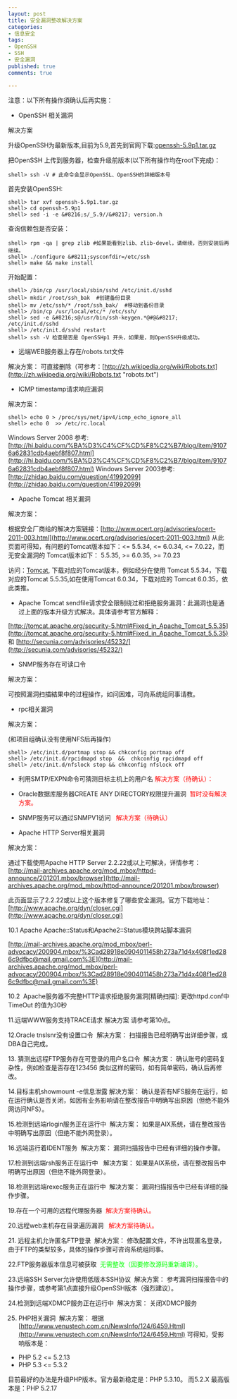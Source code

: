 ```yaml
---
layout: post
title: 安全漏洞整改解决方案
categories:
- 信息安全
tags:
- OpenSSH
- SSH
- 安全漏洞
published: true
comments: true

---
```


注意：以下所有操作須确认后再实施：

* OpenSSH 相关漏洞  

解决方案

升级OpenSSH为最新版本,目前为5.9,首先到官网下载:[openssh-5.9p1.tar.gz](http://www.openssh.com/portable.html#http)

把OpenSSH 上传到服务器，检查升级前版本(以下所有操作均在root下完成)：

```u
shell> ssh -V # 此命令会显示OpenSSL、OpenSSH的詳細版本号
```

首先安装OpenSSH:

```
shell> tar xvf openssh-5.9p1.tar.gz
shell> cd openssh-5.9p1
shell> sed -i -e &#8216;s/_5.9//&#8217; version.h
```

查询信赖包是否安装：

```
shell> rpm -qa | grep zlib #如果能看到zlib、zlib-devel，请继续，否则安装后再继续。
shell> ./configure &#8211;sysconfdir=/etc/ssh
shell> make && make install
```

开始配置：

```
shell> /bin/cp /usr/local/sbin/sshd /etc/init.d/sshd
shell> mkdir /root/ssh_bak  #创建备份目录
shell> mv /etc/ssh/* /root/ssh_bak/  #移动到备份目录
shell> /bin/cp /usr/local/etc/* /etc/ssh/
shell> sed -e &#8216;s@/usr/bin/ssh-keygen.*@#@&#8217; /etc/init.d/sshd
shell> /etc/init.d/sshd restart
shell> ssh -V 检查是否是 OpenSSHp1 开头，如果是，则OpenSSH升级成功。
```

*  远端WEB服务器上存在/robots.txt文件 
  
解决方案： 可直接删除（可参考：[http://zh.wikipedia.org/wiki/Robots.txt](http://zh.wikipedia.org/wiki/Robots.txt "robots.txt")

* ICMP timestamp请求响应漏洞 
 
解决方案：

```
shell> echo 0 > /proc/sys/net/ipv4/icmp_echo_ignore_all
shell> echo 0  >> /etc/rc.local
```

Windows Server 2008 参考: [http://hi.baidu.com/%BA%D3%C4%CF%CD%F8%C2%B7/blog/item/91076a62831cdb4aebf8f807.html](http://hi.baidu.com/%BA%D3%C4%CF%CD%F8%C2%B7/blog/item/91076a62831cdb4aebf8f807.html)
Windows Server 2003参考: [http://zhidao.baidu.com/question/41992099](http://zhidao.baidu.com/question/41992099)

* Apache Tomcat 相关漏洞 

解决方案：

根据安全厂商给的解决方案链接：[http://www.ocert.org/advisories/ocert-2011-003.html](http://www.ocert.org/advisories/ocert-2011-003.html) 从此页面可得知，有问题的Tomcat版本如下：<= 5.5.34, <= 6.0.34, <= 7.0.22，而无安全漏洞的 Tomcat版本如下： 5.5.35, >= 6.0.35, >= 7.0.23

访问：[Tomcat](http://tomcat.apache.org/index.html "Apache Tomcat"), 下载对应的Tomcat版本，例如经分在使用 Tomcat 5.5.34，下载对应的Tomcat 5.5.35,如在使用Tomcat 6.0.34，下载对应的 Tomcat 6.0.35，依此类推。

* Apache Tomcat sendfile请求安全限制绕过和拒绝服务漏洞：此漏洞也是通过上面的版本升级方式解决。具体请参考官方解释：
 
[http://tomcat.apache.org/security-5.html#Fixed_in_Apache_Tomcat_5.5.35](http://tomcat.apache.org/security-5.html#Fixed_in_Apache_Tomcat_5.5.35) 和 [http://secunia.com/advisories/45232/](http://secunia.com/advisories/45232/)

<!-- more -->


* SNMP服务存在可读口令

解决方案：

可按照漏洞扫描結果中的过程操作，如问困难，可向系统组同事请教。

* rpc相关漏洞 


解决方案：

(和项目组确认没有使用NFS后再操作)

```
shell> /etc/init.d/portmap stop && chkconfig portmap off
shell> /etc/init.d/rpcidmapd stop  &&  chkconfig rpcidmapd off
shell> /etc/init.d/nfslock stop && chkconfig nfslock off
```

* 利用SMTP/EXPN命令可猜测目标主机上的用户名 <span style="color: #ff0000;">解决方案（待确认）：

* Oracle数据库服务器CREATE ANY DIRECTORY权限提升漏洞  <span style="color: #ff0000;">暂时没有解决方案。

* SNMP服务可以通过SNMPV1访问  <span style="color: #ff0000;"> 解决方案（待确认）

* Apache HTTP Server相关漏洞 

解决方案：

通过下载使用Apache HTTP Server 2.2.22或以上可解决，详情参考：[http://mail-archives.apache.org/mod_mbox/httpd-announce/201201.mbox/browser](http://mail-archives.apache.org/mod_mbox/httpd-announce/201201.mbox/browser)

此页面显示了2.2.22或以上这个版本修复了哪些安全漏洞。官方下载地址：[http://www.apache.org/dyn/closer.cgi](http://www.apache.org/dyn/closer.cgi)

10.1 Apache Apache::Status和Apache2::Status模块跨站脚本漏洞

[http://mail-archives.apache.org/mod_mbox/perl-advocacy/200904.mbox/%3Cad28918e0904011458h273a71d4x408f1ed286c9dfbc@mail.gmail.com%3E](http://mail-archives.apache.org/mod_mbox/perl-advocacy/200904.mbox/%3Cad28918e0904011458h273a71d4x408f1ed286c9dfbc@mail.gmail.com%3E)

10.2  Apache服务器不完整HTTP请求拒绝服务漏洞[精确扫描]:
更改httpd.conf中 TimeOut 的值为30秒

11.远端WWW服务支持TRACE请求 解决方案 请参考第10点。

12.Oracle tnslsnr没有设置口令  解决方案：
扫描报告已经明确写出详细步骤，或DBA自己完成。

13. 猜测出远程FTP服务存在可登录的用户名口令  解决方案：
确认账号的密码复杂性，例如检查是否存在123456 类似这样的密码，如有简单密码，确认后再修改。

14.目标主机showmount -e信息泄露 解决方案：
确认是否有NFS服务在运行，如在运行确认是否关闭，如因有业务影响请在整改报告中明确写出原因（但绝不能外网访问NFS）。

15.检测到远端rlogin服务正在运行中  解决方案：
如果是AIX系统，请在整改报告中明确写出原因（但绝不能外网登录）。

16.远端运行着IDENT服务  解决方案：
漏洞扫描报告中已经有详细的操作步骤。

17.检测到远端rsh服务正在运行中   解决方案：
如果是AIX系统，请在整改报告中明确写出原因（但绝不能外网登录）。

18.检测到远端rexec服务正在运行中  解决方案：
漏洞扫描报告中已经有详细的操作步骤。

19.存在一个可用的远程代理服务器  <span style="color: #ff0000;">解决方案待确认。

20.远程web主机存在目录遍历漏洞  <span style="color: #ff0000;"> 解决方案待确认。

21. 远程主机允许匿名FTP登录  解决方案：
修改配置文件，不许出现匿名登录，由于FTP的类型较多，具体的操作步骤可咨询系统组同事。

22.FTP服务器版本信息可被获取  <span style="color: #00ff00;">无需整改（因要修改源码重新编译）。

23.远端SSH Server允许使用低版本SSH协议  解决方案：
参考漏洞扫描报告中的操作步骤，或参考第1点直接升级OpenSSH版本（强烈建议）。

24.检测到远端XDMCP服务正在运行中  解决方案：
关闭XDMCP服务

25. PHP相关漏洞  解决方案：
根据[http://www.venustech.com.cn/NewsInfo/124/6459.Html](http://www.venustech.com.cn/NewsInfo/124/6459.Html) 可得知，受影响版本是：

 * PHP 5.2 <= 5.2.13
 * PHP 5.3 <= 5.3.2
 
目前最好的办法是升级PHP版本。官方最新稳定是：PHP 5.3.10。 而5.2.X 最高版本是：PHP 5.2.17

